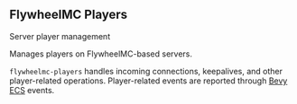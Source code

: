 ## FlywheelMC Players
Server player management

Manages players on FlywheelMC-based servers.

`flywheelmc-players` handles incoming connections, keepalives, and other player-related operations.
Player-related events are reported through [Bevy ECS](https://docs.rs/bevy_ecs/) events.
